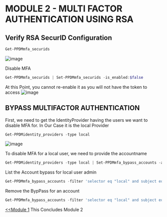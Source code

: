 # MODULE 2 - MULTI FACTOR AUTHENTICATION USING RSA


## Verify RSA SecurID Configuration

```Powershell
Get-PPDMmfa_securids
```
![image](https://github.com/dell-democenter/dell-democenter.github.io/assets/8255007/64ef92d2-132d-494c-8e47-43e85bb4f107)

Disable MFA
```Powershell
Get-PPDMmfa_securids | Set-PPDMmfa_securids -is_enabled:$false
```
At this Point, you cannot re-enable it as you will not have the token to access
![image](https://github.com/dell-democenter/dell-democenter.github.io/assets/8255007/e2cadbda-0454-40fb-a9a4-f693928ce1f7)


## BYPASS MULTIFACTOR AUTHENTICATION
First, we need to get the IdentityProvider having the users we want to disable MFA for.
In Our Case it is the local Provider

```Powershell
Get-PPDMidentity_providers -type local
```
![image](https://github.com/dell-democenter/dell-democenter.github.io/assets/8255007/c6347849-ecca-46db-b111-9cb9258e621f)

To disable MFA for a local user, we need to provide the accountname 

```Powershell
Get-PPDMidentity_providers -type local | Set-PPDMmfa_bypass_accounts -accountname admin
```

List the Account bypass for local user admin  
```Powershell
Get-PPDMmfa_bypass_accounts -filter 'selector eq "local" and subject eq "admin"'
```

Remove the BypPass for an account
```Powershell
Get-PPDMmfa_bypass_accounts -filter 'selector eq "local" and subject eq "admin"' |  Remove-PPDMmfa_bypass_accounts
```



 [<<Module 1](./Module_1.md) This Concludes Module 2




